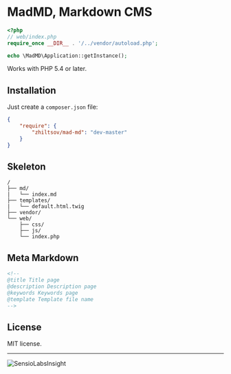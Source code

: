 # MadMD, Markdown CMS

```php
<?php
// web/index.php
require_once __DIR__ . '/../vendor/autoload.php';

echo \MadMD\Application::getInstance();
```
Works with PHP 5.4 or later.


## Installation
Just create a `composer.json` file:
```json
{
    "require": {
        "zhiltsov/mad-md": "dev-master"
    }
}
```

## Skeleton
```
/
├── md/
|   └── index.md
├── templates/
|   └── default.html.twig
├── vendor/
└── web/
    ├── css/
    ├── js/
    └── index.php
```

## Meta Markdown
```html
<!--
@title Title page
@description Description page
@keywords Keywords page
@template Template file name
-->
```

## License
MIT license.

***

![SensioLabsInsight](http://insight.sensiolabs.com/projects/6902374e-4b85-478b-9382-37d66d78f343/big.png)
